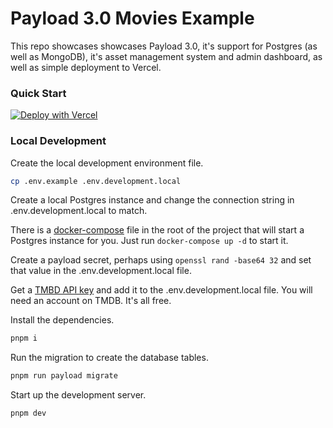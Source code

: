 # Payload 3.0 Movies Example

This repo showcases showcases Payload 3.0, it's support for Postgres (as well as MongoDB), it's asset management system and admin dashboard, as well as simple deployment to Vercel.

### Quick Start

[![Deploy with Vercel](https://vercel.com/button)](https://vercel.com/new/clone?repository-url=https%3A%2F%2Fgithub.com%2Fjherr%2Fpayload-3.0-movies&project-name=our-favorite-movies&env=PAYLOAD_SECRET,TMDB_API_KEY&build-command=pnpm%20run%20ci&stores=%5B%7B%22type%22%3A%22postgres%22%7D%2C%7B%22type%22%3A%22blob%22%7D%5D)

### Local Development

Create the local development environment file.

```bash
cp .env.example .env.development.local
```

Create a local Postgres instance and change the connection string in .env.development.local to match.

There is a [docker-compose](./docker-compose.yml) file in the root of the project that will start a Postgres instance for you. Just run `docker-compose up -d` to start it.

Create a payload secret, perhaps using `openssl rand -base64 32` and set that value in the .env.development.local file.

Get a [TMBD API key](https://www.themoviedb.org/settings/api) and add it to the .env.development.local file. You will need an account on TMDB. It's all free.

Install the dependencies.

```bash
pnpm i
```

Run the migration to create the database tables.

```bash
pnpm run payload migrate
```

Start up the development server.

```bash
pnpm dev
```
